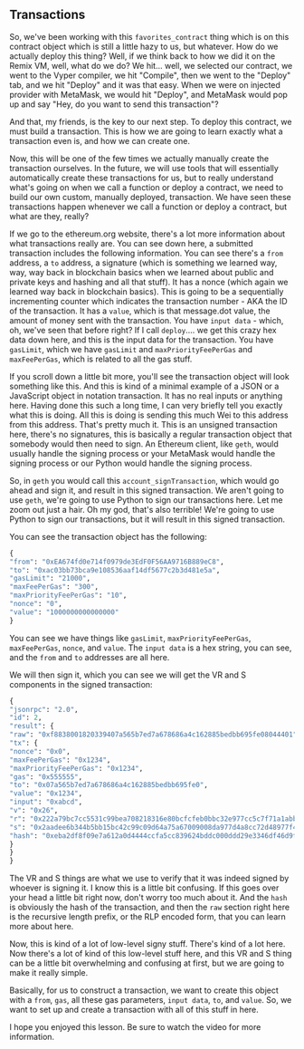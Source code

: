 ## Transactions

So, we've been working with this `favorites_contract` thing which is on this contract object which is still a little hazy to us, but whatever. How do we actually deploy this thing? Well, if we think back to how we did it on the Remix VM, well, what do we do? We hit... well, we selected our contract, we went to the Vyper compiler, we hit "Compile", then we went to the "Deploy" tab, and we hit "Deploy" and it was that easy. When we were on injected provider with MetaMask, we would hit "Deploy", and MetaMask would pop up and say "Hey, do you want to send this transaction"?

And that, my friends, is the key to our next step. To deploy this contract, we must build a transaction. This is how we are going to learn exactly what a transaction even is, and how we can create one.

Now, this will be one of the few times we actually manually create the transaction ourselves. In the future, we will use tools that will essentially automatically create these transactions for us, but to really understand what's going on when we call a function or deploy a contract, we need to build our own custom, manually deployed, transaction. We have seen these transactions happen whenever we call a function or deploy a contract, but what are they, really?

If we go to the ethereum.org website, there's a lot more information about what transactions really are. You can see down here, a submitted transaction includes the following information. You can see there's a `from` address, a `to` address, a signature (which is something we learned way, way, way back in blockchain basics when we learned about public and private keys and hashing and all that stuff). It has a nonce (which again we learned way back in blockchain basics). This is going to be a sequentially incrementing counter which indicates the transaction number - AKA the ID of the transaction. It has a `value`, which is that message.dot value, the amount of money sent with the transaction. You have `input data` - which, oh, we've seen that before right? If I call `deploy`.... we get this crazy hex data down here, and this is the input data for the transaction. You have `gasLimit`, which we have `gasLimit` and `maxPriorityFeePerGas` and `maxFeePerGas`, which is related to all the gas stuff.

If you scroll down a little bit more, you'll see the transaction object will look something like this. And this is kind of a minimal example of a JSON or a JavaScript object in notation transaction. It has no real inputs or anything here. Having done this such a long time, I can very briefly tell you exactly what this is doing. All this is doing is sending this much Wei to this address from this address. That's pretty much it. This is an unsigned transaction here, there's no signatures, this is basically a regular transaction object that somebody would then need to sign. An Ethereum client, like `geth`, would usually handle the signing process or your MetaMask would handle the signing process or our Python would handle the signing process.

So, in `geth` you would call this `account_signTransaction`, which would go ahead and sign it, and result in this signed transaction. We aren't going to use `geth`, we're going to use Python to sign our transactions here. Let me zoom out just a hair. Oh my god, that's also terrible! We're going to use Python to sign our transactions, but it will result in this signed transaction.

You can see the transaction object has the following:

```python
{
"from": "0xEA674fd0e714f0979de3EdF0F56AA9716B889eC8",
"to": "0xac03bb73bca9e108536aaf14df5677c2b3d481e5a",
"gasLimit": "21000",
"maxFeePerGas": "300",
"maxPriorityFeePerGas": "10",
"nonce": "0",
"value": "1000000000000000"
}
```

You can see we have things like `gasLimit`, `maxPriorityFeePerGas`, `maxFeePerGas`, `nonce`, and `value`. The `input data` is a hex string, you can see, and the `from` and `to` addresses are all here.

We will then sign it, which you can see we will get the VR and S components in the signed transaction:

```python
{
"jsonrpc": "2.0",
"id": 2,
"result": {
"raw": "0xf8838001820339407a565b7ed7a678686a4c162885bedbb695fe08044401",
"tx": {
"nonce": "0x0",
"maxFeePerGas": "0x1234",
"maxPriorityFeePerGas": "0x1234",
"gas": "0x555555",
"to": "0x07a565b7ed7a678686a4c162885bedbb695fe0",
"value": "0x1234",
"input": "0xabcd",
"v": "0x26",
"r": "0x222a79bc7cc5531c99bea708218316e80bcfcfeb0bbc32e977cc5c7f71a1abb20",
"s": "0x2aadee6b344b5bb15bc42c99c09d64a75a67009008da977d4a8cc72d48977f497149166",
"hash": "0xeba2df8f09e7a612a0d4444ccfa5cc839624bddc000ddd29e3346df46d9f3870f8"
}
}
}
```

The VR and S things are what we use to verify that it was indeed signed by whoever is signing it. I know this is a little bit confusing. If this goes over your head a little bit right now, don't worry too much about it. And the `hash` is obviously the hash of the transaction, and then the `raw` section right here is the recursive length prefix, or the RLP encoded form, that you can learn more about here.

Now, this is kind of a lot of low-level signy stuff. There's kind of a lot here. Now there's a lot of kind of this low-level stuff here, and this VR and S thing can be a little bit overwhelming and confusing at first, but we are going to make it really simple.

Basically, for us to construct a transaction, we want to create this object with a `from`, `gas`, all these gas parameters, `input data`, `to`, and `value`. So, we want to set up and create a transaction with all of this stuff in here.

I hope you enjoyed this lesson. Be sure to watch the video for more information.
